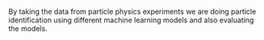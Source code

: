 By taking the data from particle physics experiments we are doing particle identification using different machine learning models and also evaluating the models.
